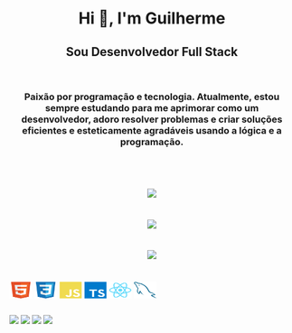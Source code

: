 ## <h1 align="center">Hi 👋, I'm Guilherme</h1>

## <h2 align="center">Sou Desenvolvedor Full Stack</h2> <br/>

### <div align="center"> Paixão por programação e tecnologia. Atualmente, estou sempre estudando para me aprimorar como um desenvolvedor, adoro resolver problemas e criar soluções eficientes e esteticamente agradáveis usando a lógica e a programação.</div> <br/> <br/>

## <div align="center"  >![](https://github-readme-stats.vercel.app/api?username=watanabeguilherme&theme=radical&hide_border=false&include_all_commits=false&count_private=false)<br/></div>

## <div align="center"  > ![](https://github-readme-streak-stats.herokuapp.com/?user=watanabeguilherme&theme=radical&hide_border=false)<br/></div>

## <div align="center" > ![](https://github-readme-stats.vercel.app/api/top-langs/?username=watanabeguilherme&theme=radical&hide_border=false&include_all_commits=false&count_private=false&layout=compact)</div>


<div style="display: inline_block"><br>
  <img align="center" alt="Gui-HTML" height="30" width="40" src="https://raw.githubusercontent.com/devicons/devicon/master/icons/html5/html5-original.svg">
  <img align="center" alt="Gui-CSS" height="30" width="40" src="https://raw.githubusercontent.com/devicons/devicon/master/icons/css3/css3-original.svg">
  <img align="center" alt="Gui-Js" height="30" width="40" src="https://raw.githubusercontent.com/devicons/devicon/master/icons/javascript/javascript-plain.svg">
  <img align="center" alt="Gui-Ts" height="30" width="40" src="https://raw.githubusercontent.com/devicons/devicon/master/icons/typescript/typescript-plain.svg">
  <img align="center" alt="Gui-React" height="30" width="40" src="https://raw.githubusercontent.com/devicons/devicon/master/icons/react/react-original.svg">
  <img align="center" alt="Gui-MySql" height="30" width="40" src="https://raw.githubusercontent.com/devicons/devicon/master/icons/mysql/mysql-original.svg">
  
  
</div>
  
  ##
 
<div> 
   <a href="https://wa.me/message/YK765JROHMBGO1" target="_blank"><img src="https://img.shields.io/badge/-Whatsapp-brightgreen?style=for-the-badge&logo=whatsapp&logoColor=white" target="_blank"></a>
   <a href="https://www.instagram.com/guilherm.watanabe/" target="_blank"><img src="https://img.shields.io/badge/-Instagram-%23E4405F?style=for-the-badge&logo=instagram&logoColor=white" target="_blank"></a>
 	  <a href = "mailto:guiwtb@icloud.com"><img src="https://img.shields.io/badge/-Gmail-%23333?style=for-the-badge&logo=gmail&logoColor=white" target="_blank"></a>
  <a href="https://www.linkedin.com/in/guilherme-watanabe-157977246/" target="_blank"><img src="https://img.shields.io/badge/-LinkedIn-%230077B5?style=for-the-badge&logo=linkedin&logoColor=white" target="_blank"></a> 
  
</div>
